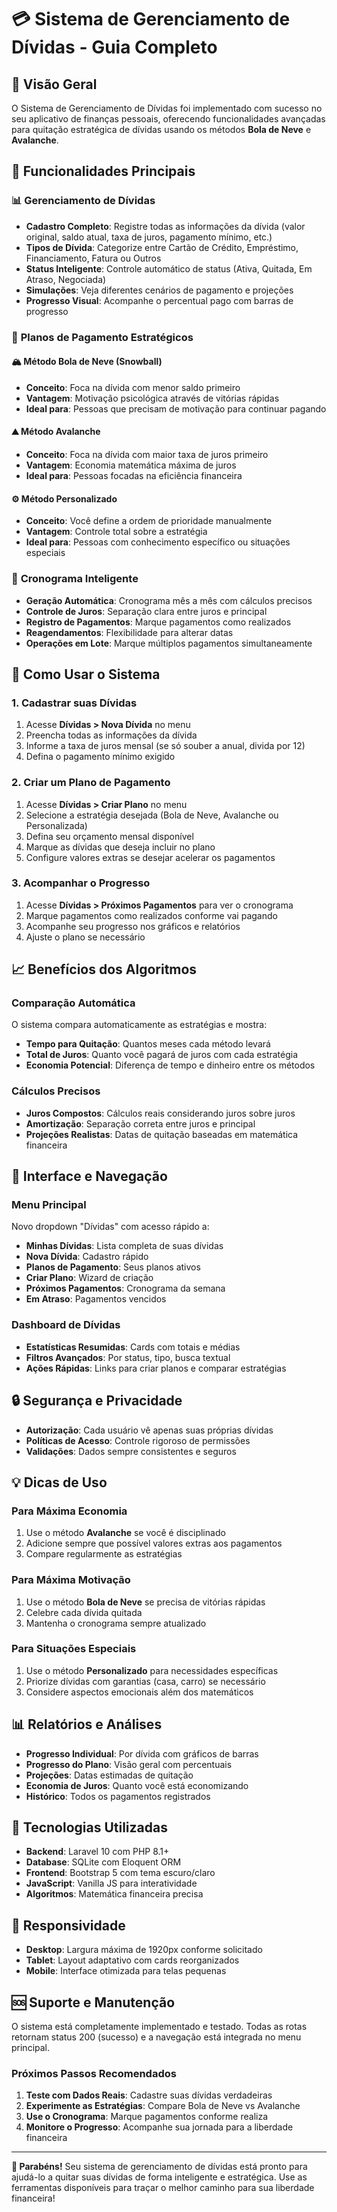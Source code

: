 # 💳 Sistema de Gerenciamento de Dívidas - Guia Completo

## 🎯 Visão Geral
O Sistema de Gerenciamento de Dívidas foi implementado com sucesso no seu aplicativo de finanças pessoais, oferecendo funcionalidades avançadas para quitação estratégica de dívidas usando os métodos **Bola de Neve** e **Avalanche**.

## 🚀 Funcionalidades Principais

### 📊 **Gerenciamento de Dívidas**
- **Cadastro Completo**: Registre todas as informações da dívida (valor original, saldo atual, taxa de juros, pagamento mínimo, etc.)
- **Tipos de Dívida**: Categorize entre Cartão de Crédito, Empréstimo, Financiamento, Fatura ou Outros
- **Status Inteligente**: Controle automático de status (Ativa, Quitada, Em Atraso, Negociada)
- **Simulações**: Veja diferentes cenários de pagamento e projeções
- **Progresso Visual**: Acompanhe o percentual pago com barras de progresso

### 🎯 **Planos de Pagamento Estratégicos**

#### **🏔️ Método Bola de Neve (Snowball)**
- **Conceito**: Foca na dívida com menor saldo primeiro
- **Vantagem**: Motivação psicológica através de vitórias rápidas
- **Ideal para**: Pessoas que precisam de motivação para continuar pagando

#### **⛰️ Método Avalanche**
- **Conceito**: Foca na dívida com maior taxa de juros primeiro
- **Vantagem**: Economia matemática máxima de juros
- **Ideal para**: Pessoas focadas na eficiência financeira

#### **⚙️ Método Personalizado**
- **Conceito**: Você define a ordem de prioridade manualmente
- **Vantagem**: Controle total sobre a estratégia
- **Ideal para**: Pessoas com conhecimento específico ou situações especiais

### 📅 **Cronograma Inteligente**
- **Geração Automática**: Cronograma mês a mês com cálculos precisos
- **Controle de Juros**: Separação clara entre juros e principal
- **Registro de Pagamentos**: Marque pagamentos como realizados
- **Reagendamentos**: Flexibilidade para alterar datas
- **Operações em Lote**: Marque múltiplos pagamentos simultaneamente

## 🔧 **Como Usar o Sistema**

### **1. Cadastrar suas Dívidas**
1. Acesse **Dívidas > Nova Dívida** no menu
2. Preencha todas as informações da dívida
3. Informe a taxa de juros mensal (se só souber a anual, divida por 12)
4. Defina o pagamento mínimo exigido

### **2. Criar um Plano de Pagamento**
1. Acesse **Dívidas > Criar Plano** no menu
2. Selecione a estratégia desejada (Bola de Neve, Avalanche ou Personalizada)
3. Defina seu orçamento mensal disponível
4. Marque as dívidas que deseja incluir no plano
5. Configure valores extras se desejar acelerar os pagamentos

### **3. Acompanhar o Progresso**
1. Acesse **Dívidas > Próximos Pagamentos** para ver o cronograma
2. Marque pagamentos como realizados conforme vai pagando
3. Acompanhe seu progresso nos gráficos e relatórios
4. Ajuste o plano se necessário

## 📈 **Benefícios dos Algoritmos**

### **Comparação Automática**
O sistema compara automaticamente as estratégias e mostra:
- **Tempo para Quitação**: Quantos meses cada método levará
- **Total de Juros**: Quanto você pagará de juros com cada estratégia
- **Economia Potencial**: Diferença de tempo e dinheiro entre os métodos

### **Cálculos Precisos**
- **Juros Compostos**: Cálculos reais considerando juros sobre juros
- **Amortização**: Separação correta entre juros e principal
- **Projeções Realistas**: Datas de quitação baseadas em matemática financeira

## 🎨 **Interface e Navegação**

### **Menu Principal**
Novo dropdown "Dívidas" com acesso rápido a:
- **Minhas Dívidas**: Lista completa de suas dívidas
- **Nova Dívida**: Cadastro rápido
- **Planos de Pagamento**: Seus planos ativos
- **Criar Plano**: Wizard de criação
- **Próximos Pagamentos**: Cronograma da semana
- **Em Atraso**: Pagamentos vencidos

### **Dashboard de Dívidas**
- **Estatísticas Resumidas**: Cards com totais e médias
- **Filtros Avançados**: Por status, tipo, busca textual
- **Ações Rápidas**: Links para criar planos e comparar estratégias

## 🔒 **Segurança e Privacidade**
- **Autorização**: Cada usuário vê apenas suas próprias dívidas
- **Políticas de Acesso**: Controle rigoroso de permissões
- **Validações**: Dados sempre consistentes e seguros

## 💡 **Dicas de Uso**

### **Para Máxima Economia**
1. Use o método **Avalanche** se você é disciplinado
2. Adicione sempre que possível valores extras aos pagamentos
3. Compare regularmente as estratégias

### **Para Máxima Motivação**
1. Use o método **Bola de Neve** se precisa de vitórias rápidas
2. Celebre cada dívida quitada
3. Mantenha o cronograma sempre atualizado

### **Para Situações Especiais**
1. Use o método **Personalizado** para necessidades específicas
2. Priorize dívidas com garantias (casa, carro) se necessário
3. Considere aspectos emocionais além dos matemáticos

## 📊 **Relatórios e Análises**
- **Progresso Individual**: Por dívida com gráficos de barras
- **Progresso do Plano**: Visão geral com percentuais
- **Projeções**: Datas estimadas de quitação
- **Economia de Juros**: Quanto você está economizando
- **Histórico**: Todos os pagamentos registrados

## 🔧 **Tecnologias Utilizadas**
- **Backend**: Laravel 10 com PHP 8.1+
- **Database**: SQLite com Eloquent ORM
- **Frontend**: Bootstrap 5 com tema escuro/claro
- **JavaScript**: Vanilla JS para interatividade
- **Algoritmos**: Matemática financeira precisa

## 📱 **Responsividade**
- **Desktop**: Largura máxima de 1920px conforme solicitado
- **Tablet**: Layout adaptativo com cards reorganizados
- **Mobile**: Interface otimizada para telas pequenas

## 🆘 **Suporte e Manutenção**
O sistema está completamente implementado e testado. Todas as rotas retornam status 200 (sucesso) e a navegação está integrada no menu principal.

### **Próximos Passos Recomendados**
1. **Teste com Dados Reais**: Cadastre suas dívidas verdadeiras
2. **Experimente as Estratégias**: Compare Bola de Neve vs Avalanche
3. **Use o Cronograma**: Marque pagamentos conforme realiza
4. **Monitore o Progresso**: Acompanhe sua jornada para a liberdade financeira

---

**🎉 Parabéns!** Seu sistema de gerenciamento de dívidas está pronto para ajudá-lo a quitar suas dívidas de forma inteligente e estratégica. Use as ferramentas disponíveis para traçar o melhor caminho para sua liberdade financeira!